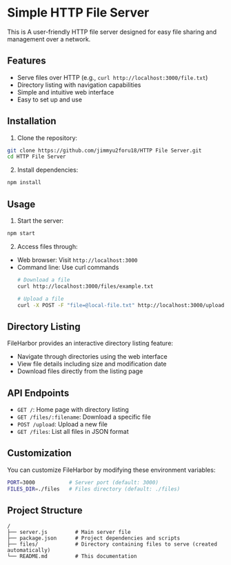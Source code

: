 # Simple HTTP File Server

This is A user-friendly HTTP file server designed for easy file sharing and management over a network.

## Features

- Serve files over HTTP (e.g., `curl http://localhost:3000/file.txt`)
- Directory listing with navigation capabilities
- Simple and intuitive web interface
- Easy to set up and use

## Installation

1. Clone the repository:
```bash
git clone https://github.com/jimmyu2foru18/HTTP File Server.git
cd HTTP File Server
```

2. Install dependencies:
```bash
npm install
```

## Usage

1. Start the server:
```bash
npm start
```

2. Access files through:
- Web browser: Visit `http://localhost:3000`
- Command line: Use curl commands
  ```bash
  # Download a file
  curl http://localhost:3000/files/example.txt
  
  # Upload a file
  curl -X POST -F "file=@local-file.txt" http://localhost:3000/upload
  ```

## Directory Listing

FileHarbor provides an interactive directory listing feature:
- Navigate through directories using the web interface
- View file details including size and modification date
- Download files directly from the listing page

## API Endpoints

- `GET /`: Home page with directory listing
- `GET /files/:filename`: Download a specific file
- `POST /upload`: Upload a new file
- `GET /files`: List all files in JSON format

## Customization

You can customize FileHarbor by modifying these environment variables:

```bash
PORT=3000           # Server port (default: 3000)
FILES_DIR=./files   # Files directory (default: ./files)
```

## Project Structure

```
/
├── server.js         # Main server file
├── package.json      # Project dependencies and scripts
├── files/            # Directory containing files to serve (created automatically)
└── README.md         # This documentation
```
